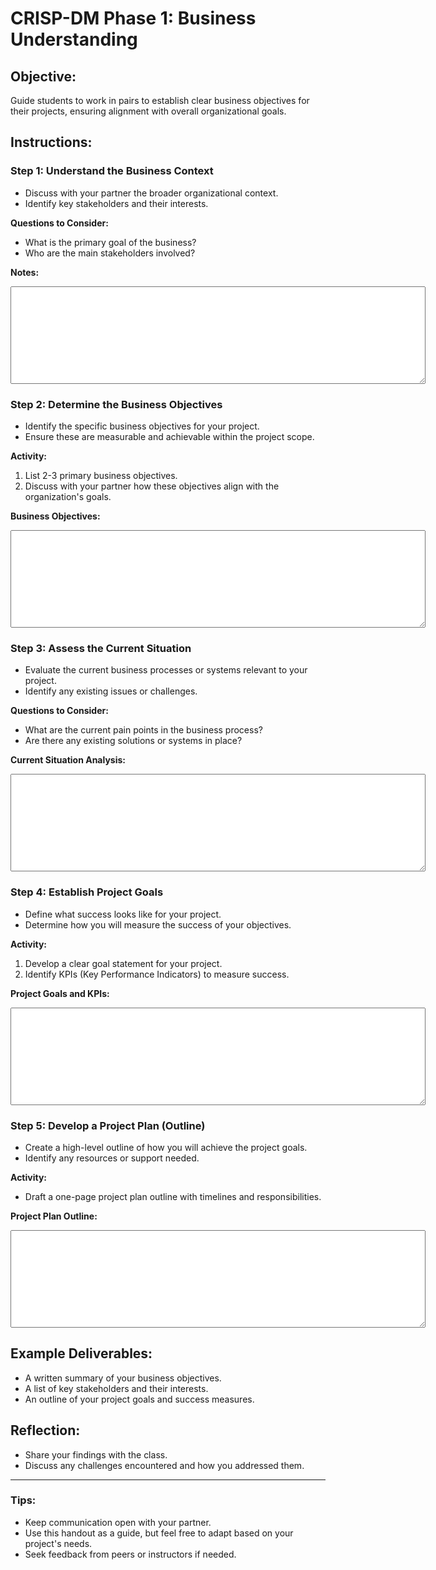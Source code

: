 # CRISP-DM Phase 1: Business Understanding

## Objective:
Guide students to work in pairs to establish clear business objectives for their projects, ensuring alignment with overall organizational goals.

## Instructions:

### Step 1: Understand the Business Context
- Discuss with your partner the broader organizational context.
- Identify key stakeholders and their interests.

**Questions to Consider:**
- What is the primary goal of the business?
- Who are the main stakeholders involved?

**Notes:**
<textarea rows="10" cols="80"></textarea>


### Step 2: Determine the Business Objectives
- Identify the specific business objectives for your project.
- Ensure these are measurable and achievable within the project scope.

**Activity:**
1. List 2-3 primary business objectives.
2. Discuss with your partner how these objectives align with the organization's goals.

**Business Objectives:**
<textarea rows="10" cols="80"></textarea>

### Step 3: Assess the Current Situation
- Evaluate the current business processes or systems relevant to your project.
- Identify any existing issues or challenges.

**Questions to Consider:**
- What are the current pain points in the business process?
- Are there any existing solutions or systems in place?

**Current Situation Analysis:**
<textarea rows="10" cols="80"></textarea>

### Step 4: Establish Project Goals
- Define what success looks like for your project.
- Determine how you will measure the success of your objectives.

**Activity:**
1. Develop a clear goal statement for your project.
2. Identify KPIs (Key Performance Indicators) to measure success.

**Project Goals and KPIs:**
<textarea rows="10" cols="80"></textarea>

### Step 5: Develop a Project Plan (Outline)
- Create a high-level outline of how you will achieve the project goals.
- Identify any resources or support needed.

**Activity:**
- Draft a one-page project plan outline with timelines and responsibilities.

**Project Plan Outline:**
<textarea rows="10" cols="80"></textarea>

## Example Deliverables:
- A written summary of your business objectives.
- A list of key stakeholders and their interests.
- An outline of your project goals and success measures.

## Reflection:
- Share your findings with the class.
- Discuss any challenges encountered and how you addressed them.

---

### Tips:
- Keep communication open with your partner.
- Use this handout as a guide, but feel free to adapt based on your project's needs.
- Seek feedback from peers or instructors if needed.